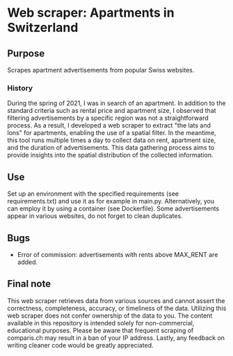 # Web scraper: Apartments in Switzerland
## Purpose
Scrapes apartment advertisements from popular Swiss websites.

### History
During the spring of 2021, I was in search of an apartment. In addition to the standard criteria such as rental price and apartment size, 
I observed that filtering advertisements by a specific region was not a straightforward process. As a result, I developed a web scraper to extract 
"the lats and lons" for apartments, enabling the use of a spatial filter.
In the meantime, this tool runs multiple times a day to collect data on rent, apartment size, and the duration of advertisements. 
This data gathering process aims to provide insights into the spatial distribution of the collected information.

## Use
Set up an environment with the specified requirements (see requirements.txt) and use it as for example in main.py.
Alternatively, you can employ it by using a container (see Dockerfile). 
Some advertisements appear in various websites, do not forget to clean duplicates.

## Bugs
- Error of commission: advertisements with rents above MAX_RENT are added.

## Final note
This web scraper retrieves data from various sources and cannot assert the correctness, completeness, accuracy, or timeliness of the data.
Utilizing this web scraper does not confer ownership of the data to you.
The content available in this repository is intended solely for non-commercial, educational purposes.
Please be aware that frequent scraping of comparis.ch may result in a ban of your IP address.
Lastly, any feedback on writing cleaner code would be greatly appreciated.
